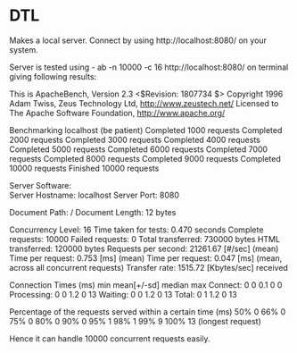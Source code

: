# DTL

Makes a local server.
Connect by using http://localhost:8080/ on your system.

Server is tested using -  ab -n 10000 -c 16 http://localhost:8080/  on terminal giving following results:

This is ApacheBench, Version 2.3 <$Revision: 1807734 $>
Copyright 1996 Adam Twiss, Zeus Technology Ltd, http://www.zeustech.net/
Licensed to The Apache Software Foundation, http://www.apache.org/

Benchmarking localhost (be patient)
Completed 1000 requests
Completed 2000 requests
Completed 3000 requests
Completed 4000 requests
Completed 5000 requests
Completed 6000 requests
Completed 7000 requests
Completed 8000 requests
Completed 9000 requests
Completed 10000 requests
Finished 10000 requests


Server Software:        
Server Hostname:        localhost
Server Port:            8080

Document Path:          /
Document Length:        12 bytes

Concurrency Level:      16
Time taken for tests:   0.470 seconds
Complete requests:      10000
Failed requests:        0
Total transferred:      730000 bytes
HTML transferred:       120000 bytes
Requests per second:    21261.67 [#/sec] (mean)
Time per request:       0.753 [ms] (mean)
Time per request:       0.047 [ms] (mean, across all concurrent requests)
Transfer rate:          1515.72 [Kbytes/sec] received

Connection Times (ms)
              min  mean[+/-sd] median   max
Connect:        0    0   0.1      0       0
Processing:     0    0   1.2      0      13
Waiting:        0    0   1.2      0      13
Total:          0    1   1.2      0      13

Percentage of the requests served within a certain time (ms)
  50%      0
  66%      0
  75%      0
  80%      0
  90%      0
  95%      1
  98%      1
  99%      9
 100%     13 (longest request)
 
 Hence it can handle 10000 concurrent requests easily.
